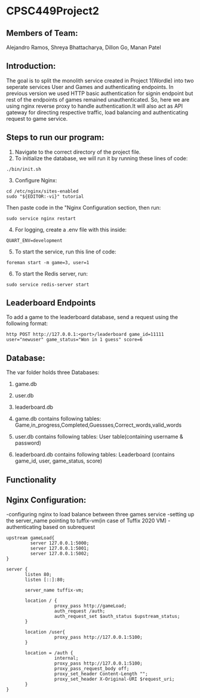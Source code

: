 # CPSC449Project2

## Members of Team: 
Alejandro Ramos, Shreya Bhattacharya, Dillon Go, Manan Patel

## Introduction:
The goal is to split the monolith service created in Project 1(Wordle) into two seperate services User and Games and authenticating endpoints. In previous version we used HTTP basic authentication for signin endpoint but rest of the endpoints of games remained unauthenticated.
So, here we are using nginx reverse proxy to handle authentication.It will also act as API gateway for directing respective traffic, load balancing and authenticating request to game service.

## Steps to run our program:
1. Navigate to the correct directory of the project file. 
2. To initialize the database, we will run it by running these lines of code:
```
./bin/init.sh
```
3. Configure Nginx:
```
cd /etc/nginx/sites-enabled
sudo "${EDITOR:-vi}" tutorial
```
Then paste code in the "Nginx Configuration section, then run:
```
sudo service nginx restart
```
4. For logging, create a .env file with this inside:
```
QUART_ENV=development
```
5. To start the service, run this line of code:
```
foreman start -m game=3, user=1
```
6. To start the Redis server, run:
```
sudo service redis-server start
```
## Leaderboard Endpoints
To add a game to the leaderboard database, send a request using the following format:
```
http POST http://127.0.0.1:<port>/leaderboard game_id=11111 user="newuser" game_status="Won in 1 guess" score=6
 ```

## Database:
 The var folder holds three Databases:
 1. game.db
 2. user.db
 3. leaderboard.db


1. game.db contains following tables:
Game,in_progress,Completed,Guessses,Correct_words,valid_words

2. user.db contains following tables:
 User table(containing username & password)

3. leaderboard.db contains following tables:
Leaderboard (contains game_id, user, game_status, score)
## Functionality

## Nginx Configuration:
-configuring nginx to load balance between three games service
-setting up the server_name pointing to tuffix-vm(in case of Tuffix 2020 VM) 
-authenticating based on subrequest
```
upstream gameLoad{
         server 127.0.0.1:5000;
         server 127.0.0.1:5001;
         server 127.0.0.1:5002;
}

server {
       listen 80;
       listen [::]:80;

       server_name tuffix-vm;
       
       location / {
                  proxy_pass http://gameLoad;
                  auth_request /auth;
                  auth_request_set $auth_status $upstream_status;
       }
       
       location /user{
                  proxy_pass http://127.0.0.1:5100;
       }   

       location = /auth {
                  internal;
                  proxy_pass http://127.0.0.1:5100;
                  proxy_pass_request_body off;
                  proxy_set_header Content-Length "";
                  proxy_set_header X-Original-URI $request_uri;
       }
}
```

